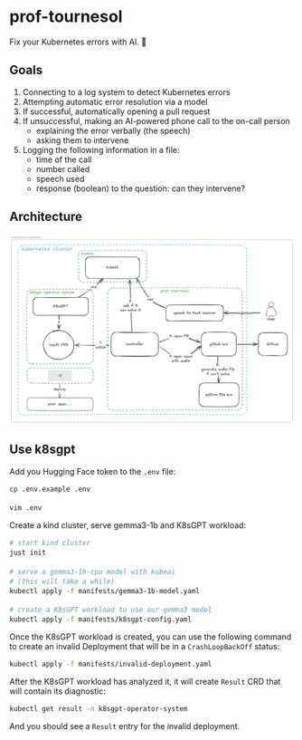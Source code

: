 # prof-tournesol

Fix your Kubernetes errors with AI. 🌻

## Goals

1. Connecting to a log system to detect Kubernetes errors
2. Attempting automatic error resolution via a model
3. If successful, automatically opening a pull request
4. If unsuccessful, making an AI-powered phone call to the on-call person
    - explaining the error verbally (the speech)
    - asking them to intervene
5. Logging the following information in a file:
    - time of the call
    - number called
    - speech used
    - response (boolean) to the question: can they intervene?

## Architecture

![Architecture diagram](architecture.excalidraw.png)

## Use k8sgpt

Add you Hugging Face token to the `.env` file:

```bash
cp .env.example .env

vim .env
```

Create a kind cluster, serve gemma3-1b and K8sGPT workload:

```bash
# start kind cluster
just init

# serve a gemma3-1b-cpu model with kubeai
# (this will take a while)
kubectl apply -f manifests/gemma3-1b-model.yaml

# create a K8sGPT workload to use our gemma3 model
kubectl apply -f manifests/k8sgpt-config.yaml
```

Once the K8sGPT workload is created, you can use the following command to create an invalid Deployment that will be in a `CrashLoopBackOff` status:

```bash
kubectl apply -f manifests/invalid-deployment.yaml
```

After the K8sGPT workload has analyzed it, it will create `Result` CRD that will contain its diagnostic:

```bash
kubectl get result -n k8sgpt-operator-system
```

And you should see a `Result` entry for the invalid deployment.
